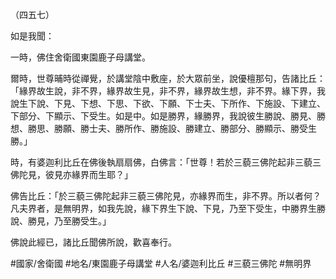 （四五七）

如是我聞：

一時，佛住舍衛國東園鹿子母講堂。

爾時，世尊晡時從禪覺，於講堂陰中敷座，於大眾前坐，說優檀那句，告諸比丘：「緣界故生說，非不界，緣界故生見，非不界，緣界故生想，非不界。緣下界，我說生下說、下見、下想、下思、下欲、下願、下士夫、下所作、下施設、下建立、下部分、下顯示、下受生。如是中。如是勝界，緣勝界，我說彼生勝說、勝見、勝想、勝思、勝願、勝士夫、勝所作、勝施設、勝建立、勝部分、勝顯示、勝受生勝。」

時，有婆迦利比丘在佛後執扇扇佛，白佛言：「世尊！若於三藐三佛陀起非三藐三佛陀見，彼見亦緣界而生耶？」

佛告比丘：「於三藐三佛陀起非三藐三佛陀見，亦緣界而生，非不界。所以者何？凡夫界者，是無明界，如我先說，緣下界生下說、下見，乃至下受生，中勝界生勝說、勝見，乃至勝受生。」

佛說此經已，諸比丘聞佛所說，歡喜奉行。

#國家/舍衛國
#地名/東園鹿子母講堂
#人名/婆迦利比丘
#三藐三佛陀
#無明界
